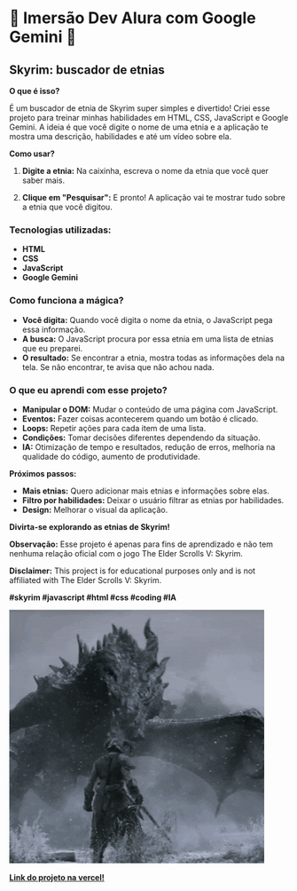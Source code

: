 # 🤖 Imersão Dev Alura com Google Gemini 🤖

## Skyrim: buscador de etnias

 **O que é isso?**

É um buscador de etnia de Skyrim super simples e divertido! Criei esse projeto para treinar minhas habilidades em HTML, CSS, JavaScript e Google Gemini. A ideia é que você digite o nome de uma etnia e a aplicação te mostra uma descrição, habilidades e até um vídeo sobre ela.

**Como usar?**

1. **Digite a etnia:** Na caixinha, escreva o nome da etnia que você quer saber mais.

2. **Clique em "Pesquisar":** E pronto! A aplicação vai te mostrar tudo sobre a etnia que você digitou.

### Tecnologias utilizadas:
- **HTML**
- **CSS**
- **JavaScript**
 - **Google Gemini**

### Como funciona a mágica?

- **Você digita:** Quando você digita o nome da etnia, o JavaScript pega essa informação.
- **A busca:** O JavaScript procura por essa etnia em uma lista de etnias que eu preparei.
- **O resultado:** Se encontrar a etnia, mostra todas as informações dela na tela. Se não encontrar, te avisa que não achou nada.

### O que eu aprendi com esse projeto?

* **Manipular o DOM:** Mudar o conteúdo de uma página com JavaScript.
* **Eventos:** Fazer coisas acontecerem quando um botão é clicado.
* **Loops:** Repetir ações para cada item de uma lista.
* **Condições:** Tomar decisões diferentes dependendo da situação.
* **IA:** Otimização de tempo e resultados, redução de erros, melhoria na qualidade do código, aumento de produtividade.

**Próximos passos:**

* **Mais etnias:** Quero adicionar mais etnias e informações sobre elas.
* **Filtro por habilidades:** Deixar o usuário filtrar as etnias por habilidades.
* **Design:** Melhorar o visual da aplicação.


**Divirta-se explorando as etnias de Skyrim!** 


**Observação:** Esse projeto é apenas para fins de aprendizado e não tem nenhuma relação oficial com o jogo The Elder Scrolls V: Skyrim.


**Disclaimer:** This project is for educational purposes only and is not affiliated with The Elder Scrolls V: Skyrim.


**#skyrim #javascript #html #css #coding #IA**


![Dragão e nórdico:](assets/images/nord.gif)


**[Link do projeto na vercel!](https://imersao-dev-alura-google-gemini-neon.vercel.app/)**

